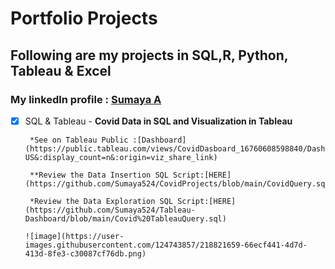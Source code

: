 # Portfolio Projects 

## Following are my projects in SQL,R, Python, Tableau & Excel
### **My linkedln profile** : [Sumaya A](https://www.linkedin.com/in/sumaya-abdullathif)
- [x] SQL & Tableau -
     **Covid Data in SQL and Visualization in Tableau**
     
       *See on Tableau Public :[Dashboard](https://public.tableau.com/views/CovidDasboard_16760608598840/Dashboard1?:language=en-US&:display_count=n&:origin=viz_share_link)
       
       **Review the Data Insertion SQL Script:[HERE](https://github.com/Sumaya524/CovidProjects/blob/main/CovidQuery.sql)
       
       *Review the Data Exploration SQL Script:[HERE](https://github.com/Sumaya524/Tableau-Dashboard/blob/main/Covid%20TableauQuery.sql)
       
      ![image](https://user-images.githubusercontent.com/124743857/218821659-66ecf441-4d7d-413d-8fe3-c30087cf76db.png)


       
    








